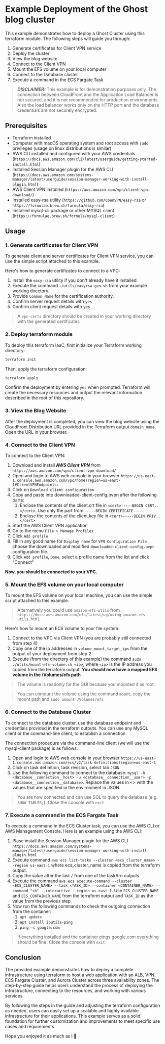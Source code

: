 # Example Deployment of the Ghost blog cluster

This example demonstrates how to deploy a Ghost Cluster using this terraform module. The following steps will guide you through:
1. Generate certificates for Client VPN service
2. Deploy the cluster
3. View the blog website
4. Connect to the Client VPN
5. Mount the EFS volume on your local computer
6. Connect to the Database cluster
7. Execute a command in the ECS Fargate Task

> **_DISCLAIMER:_** This example is for demonstration purposes only. The connection between CloudFront and the Application Load Balancer is not secured, and it is not recommended for production environments. Also the load balancer works only on the HTTP port and the database credentials are not securely encrypted.

## Prerequisites

- Terraform installed
- Computer with macOS operating system and root access with `sudo` privileges (usage on linux distributions is similar)
- AWS CLI installed and configured with your AWS credentials (`https://docs.aws.amazon.com/cli/latest/userguide/getting-started-install.html`)
- Installed Session Manager plugin for the AWS CLI (`https://docs.aws.amazon.com/systems-manager/latest/userguide/session-manager-working-with-install-plugin.html`)
- AWS Client VPN installed (`https://aws.amazon.com/vpn/client-vpn-download/`)
- Installed easy-rsa utility (`https://github.com/OpenVPN/easy-rsa` or `https://formulae.brew.sh/formula/easy-rsa`)
- Installed mysql-cli package or other MYSQL client (`https://formulae.brew.sh/formula/mysql-client`)

## Usage

### 1. Generate certificates for Client VPN
To generate client and server certificates for Client VPN service, you can use the simple script attached to this example. 

Here's how to generate certificates to connect to a VPC:
1. Install the `easy-rsa` utility if you don't already have it installed.
2. Execute the command `./utils/easyrsa-gen.sh` from your example working directory.
3. Provide `Common Name` for the certification authority.
4. Confirm server request details with `yes`
5. Confirm client request details with `yes`

> A `vpn-certs` directory should be created in your working directory with the generated certificates

### 2. Deploy terraform module
To deploy this terraform IaaC, first initialize your Terraform working directory:

```bash
terraform init
```

Then, apply the terraform configuration:
```bash
terraform apply
```

Confirm the deployment by entering `yes` when prompted. Terraform will create the necessary resources and output the relevant information described in the root of this repository.


### 3. View the Blog Website
After the deployment is completed, you can view the blog website using the CloudFront Distribution URL provided in the Terraform output `domain_name`. Open the URL in your browser.

### 4. Connect to the Client VPN
To connect to the Client VPN: 
1. Download and install ***AWS Client VPN*** from `https://aws.amazon.com/vpn/client-vpn-download/`
1. Open and login to AWS web console in your browser `https://us-east-1.console.aws.amazon.com/vpc/home?region=us-east-1#ClientVPNEndpoints:`
2. Click on `Download client configuration`
3. Copy and paste into downloaded-client-config.ovpn after </ca> the following parts:
    1. Enclose the contents of the client.crt file in `<cert>-----BEGIN CERT..</cert>`. Use only the part from `-----BEGIN CERTIFICATE-----`
    2. Enclose the contents of the client.key file in `<cert>-----BEGIN PRIV..</cert>`
4. Start the AWS Client VPN application
5. Go to the menu `File > Manage Profiles`
6. Click `Add profile`
7. Fill in any good name for `Display name` for `VPN Configuration File` choose the downloaded and modified `downloaded-client-config.ovpn` configuration file.
8. Click `Add profile`, `Done`, select a profile name from the list and click "Connect"

**Now, you should be connected to your VPC.**

### 5. Mount the EFS volume on your local computer
To mount the EFS volume on your local machine, you can use the simple script attached to this example. 

> Alternatively you could use `amazon-efs-utils` from `https://docs.aws.amazon.com/efs/latest/ug/using-amazon-efs-utils.html`

Here's how to mount an ECS volume to your file system:
1. Connect to the VPC via Client VPN (you are probably still connected from step 4)
2. Copy one of the ip addresses in `volume_mount_target_ips` from the output of your deployment from step 2.
3. Execute (from the directory of this example) the command `sudo ./utils/mount-efs-volume.sh <ip>`, where `<ip>` is the IP address you copied from the terraform output.
**You should now have a mapped EFS volume in the /Volumes/efs path**

> The volume is readonly for the GUI because you mounted it as root

> You can unmount the volume using the command `mount`, copy the mount path and `sudo umount /Volumes/efs`

### 6. Connect to the Database Cluster
To connect to the database cluster, use the database endpoint and credentials provided in the terraform outputs. You can use any MySQL client or the command-line client, to establish a connection.

The connection procedure via the command-line client (we will use the mysql-client package) is as follows:
1. Open and login to AWS web console in your browser `https://us-east-1.console.aws.amazon.com/ecs/v2/task-definitions?region=us-east-1`
2. Click on task definition, task revision, select tab `JSON`.
3. Use the following command to connect to the database: `mysql -h <database__connection__host> -u <database__connection__user> -p <database__connection__database>`. Replace the values in <> with the values that are specified in the environment in JSON.
> You are now connected and can use SQL to query the database (e.g. `SHOW TABLES;`). Close the console with `exit`

### 7. Execute a command in the ECS Fargate Task
To execute a command in the ECS Cluster task, you can use the AWS CLI or AWS Management Console. Here is an example using the AWS CLI:

1. Plase install the Session Manager plugin for the AWS CLI `https://docs.aws.amazon.com/systems-manager/latest/userguide/session-manager-working-with-install-plugin.html`
2. Execute command `aws ecs list-tasks --cluster <ecs_cluster_name> --region us-east-1` where ecs_cluster_name is copied from the terraform output.
3. Copy the value after the last `/` from one of the taskArn outputs
4. Execute the command `aws ecs execute-command --cluster <ECS_CLUSTER_NAME> --task <TASK_ID> --container <CONTAINER_NAME> --command "sh" --interactive --region us-east-1`. Use `ECS_CLUSTER_NAME` and `ECS_CONTAINER_NAME` from the terraform output and `TASK_ID` as the value from the previous step.
5. Now run the following commands to check the outgoing connection from the container:
    1. `apt update`
    2. `apt install iputils-ping`
    3. `ping -c google.com`
> If everything installed and the container pings google.com everything should be fine. Close the console with `exit`

## Conclusion
The provided example demonstrates how to deploy a complete infrastructure using terraform to host a web application with an ALB, VPN, ECS Fargate Cluster, and Aurora Cluster across three availability zones. The step-by-step guide helps users understand the process of deploying the infrastructure, connecting to the resources, and working with various services.

By following the steps in the guide and adjusting the terraform configuration as needed, users can easily set up a scalable and highly available infrastructure for their applications. This example serves as a solid foundation for further customization and improvements to meet specific use cases and requirements.

Hope you enjoyed it as much as I 👷
